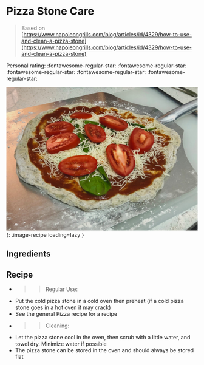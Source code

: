 <!-- Do not modify sections with "AUTO-*". They are updated by make.py -->

# Pizza Stone Care

> Based on [https://www.napoleongrills.com/blog/articles/id/4329/how-to-use-and-clean-a-pizza-stone](https://www.napoleongrills.com/blog/articles/id/4329/how-to-use-and-clean-a-pizza-stone)

<!-- rating=0; (User can specify rating on scale of 1-5) -->
<!-- AUTO-UserRating -->
Personal rating: :fontawesome-regular-star: :fontawesome-regular-star: :fontawesome-regular-star: :fontawesome-regular-star: :fontawesome-regular-star:
<!-- /AUTO-UserRating -->

<!-- name_image=pizza_stone_care.jpeg; (User can specify image name if multiple exist) -->
<!-- AUTO-Image -->
![pizza_stone_care.jpeg](./pizza_stone_care.jpeg){: .image-recipe loading=lazy }
<!-- /AUTO-Image -->

## Ingredients



## Recipe

* >> Regular Use:
* Put the cold pizza stone in a cold oven then preheat (if a cold pizza stone goes in a hot oven it may crack)
* See the general Pizza recipe for a recipe
* >> Cleaning:
* Let the pizza stone cool in the oven, then scrub with a little water, and towel dry. Minimize water if possible
* The pizza stone can be stored in the oven and should always be stored flat
